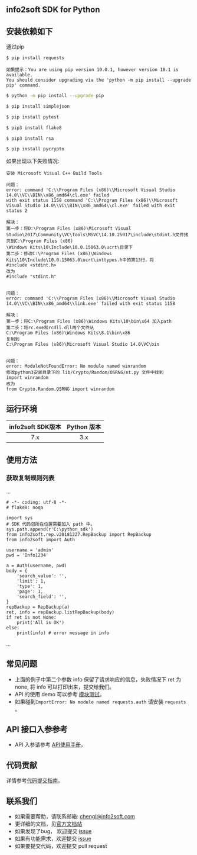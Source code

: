 

## info2soft SDK for Python

## 安装依赖如下

通过pip


```bash
$ pip install requests
```
    如果提示：You are using pip version 10.0.1, however version 18.1 is available.
    You should consider upgrading via the 'python -m pip install --upgrade pip' command.

```bash
$ python -m pip install --upgrade pip
```

```bash
$ pip install simplejson

$ pip install pytest

$ pip3 install flake8

$ pip3 install rsa

$ pip install pycrypto

```


如果出现以下失败情况:

    安装 Microsoft Visual C++ Build Tools
    
    问题：
    error: command 'C:\\Program Files (x86)\\Microsoft Visual Studio 14.0\\VC\\BIN\\x86_amd64\cl.exe' failed 
    with exit status 1158 command 'C:\\Program Files (x86)\\Microsoft Visual Studio 14.0\\VC\\BIN\\x86_amd64\\cl.exe' failed with exit status 2
    
    解决：
    第一步：将D:\Program Files (x86)\Microsoft Visual Studio\2017\Community\VC\Tools\MSVC\14.10.25017\include\stdint.h文件拷贝到C:\Program Files (x86)
    \Windows Kits\10\Include\10.0.15063.0\ucrt\目录下
    第二步：修改C:\Program Files (x86)\Windows Kits\10\Include\10.0.15063.0\ucrt\inttypes.h中的第13行，将
    #include <stdint.h>
    改为
    #include "stdint.h"
    
    
    问题：
    error: command 'C:\\Program Files (x86)\\Microsoft Visual Studio 14.0\\VC\\BIN\\x86_amd64\\link.exe' failed with exit status 1158
    
    解决：
    第一步：将C:\Program Files (x86)\Windows Kits\10\bin\x64 加入path
    第二步：将rc.exe和rcdll.dll两个文件从
    C:\Program Files (x86)\Windows Kits\8.1\bin\x86
    复制到
    C:\Program Files (x86)\Microsoft Visual Studio 14.0\VC\bin
    
    
    问题：
    error: ModuleNotFoundError: No module named winrandom
    修改python3安装目录下的 lib/Crypto/Random/OSRNG/nt.py 文件中找到
    import winrandom
    改为
    from Crypto.Random.OSRNG import winrandom

## 运行环境

| info2soft SDK版本 | Python 版本 |
|:--------------------:|:---------------------------:|
|          7.x         |          3.x|


## 使用方法

###  获取复制规则列表
...

    # -*- coding: utf-8 -*-
    # flake8: noqa
    
    import sys
    # SDK 代码包所在位置需要加入 path 中。
    sys.path.append(r'C:\python_sdk')
    from info2soft.rep.v20181227.RepBackup import RepBackup
    from info2soft import Auth
    
    username = 'admin'
    pwd = 'Info1234'
    
    a = Auth(username, pwd)
    body = {
        'search_value': '',
        'limit': 1,
        'type': 1,
        'page': 1,
        'search_field': '',
    }
    repBackup = RepBackup(a)
    ret, info = repBackup.listRepBackup(body)
    if ret is not None:
        print('All is OK')
    else:
        print(info) # error message in info
    
...

## 常见问题

- 上面的例子中第二个参数 info 保留了请求响应的信息，失败情况下 ret 为 none, 将 info 可以打印出来，提交给我们。
- API 的使用 demo 可以参考 [模块测试](https://code.info2soft.com/web/sdk/python-sdk/tree/develop/info2soft/resource/test)。
- 如果碰到`ImportError: No module named requests.auth` 请安装 `requests` 。


##  API 接口入参参考
- API 入参请参考 [API使用手册](https://i2up-api-doc.info2soft.com/apiref/)。


## 代码贡献

详情参考[代码提交指南](https://code.info2soft.com/web/sdk/python-sdk/CONTRIBUTING.md)。

## 联系我们

- 如果需要帮助，请联系邮箱: chengl@info2soft.com
- 更详细的文档，见[官方文档站](https://code.info2soft.com/web/sdk/python-sdk)
- 如果发现了bug， 欢迎提交 [issue](https://code.info2soft.com/web/sdk/python-sdk/issues)
- 如果有功能需求，欢迎提交 [issue](https://code.info2soft.com/web/sdk/python-sdk/issues)
- 如果要提交代码，欢迎提交 pull request


    
    
    
